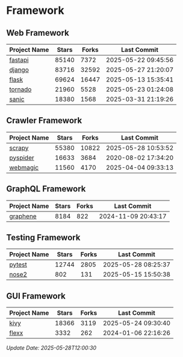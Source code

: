 # Framework

## Web Framework
| Project Name | Stars | Forks | Last Commit |
| ------------ | ----- | ----- | ----------- |
| [fastapi](https://github.com/fastapi/fastapi) | 85140 | 7372 | 2025-05-22 09:45:56 |
| [django](https://github.com/django/django) | 83716 | 32592 | 2025-05-27 21:20:07 |
| [flask](https://github.com/pallets/flask) | 69624 | 16447 | 2025-05-13 15:35:41 |
| [tornado](https://github.com/tornadoweb/tornado) | 21960 | 5528 | 2025-05-23 01:24:08 |
| [sanic](https://github.com/sanic-org/sanic) | 18380 | 1568 | 2025-03-31 21:19:26 |

## Crawler Framework
| Project Name | Stars | Forks | Last Commit |
| ------------ | ----- | ----- | ----------- |
| [scrapy](https://github.com/scrapy/scrapy) | 55380 | 10822 | 2025-05-28 10:53:52 |
| [pyspider](https://github.com/binux/pyspider) | 16633 | 3684 | 2020-08-02 17:34:20 |
| [webmagic](https://github.com/code4craft/webmagic) | 11560 | 4170 | 2025-04-04 09:33:13 |

## GraphQL Framework
| Project Name | Stars | Forks | Last Commit |
| ------------ | ----- | ----- | ----------- |
| [graphene](https://github.com/graphql-python/graphene) | 8184 | 822 | 2024-11-09 20:43:17 |

## Testing Framework
| Project Name | Stars | Forks | Last Commit |
| ------------ | ----- | ----- | ----------- |
| [pytest](https://github.com/pytest-dev/pytest) | 12744 | 2805 | 2025-05-28 08:25:37 |
| [nose2](https://github.com/nose-devs/nose2) | 802 | 131 | 2025-05-15 15:50:38 |

## GUI Framework
| Project Name | Stars | Forks | Last Commit |
| ------------ | ----- | ----- | ----------- |
| [kivy](https://github.com/kivy/kivy) | 18366 | 3119 | 2025-05-24 09:30:40 |
| [flexx](https://github.com/flexxui/flexx) | 3332 | 262 | 2024-01-06 22:16:26 |

*Update Date: 2025-05-28T12:00:30*